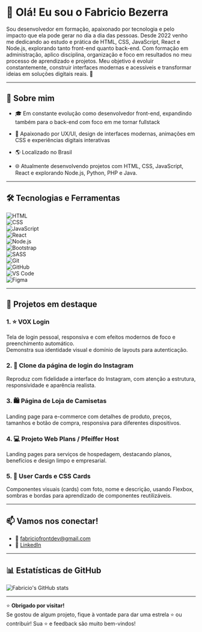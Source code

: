 
# 👋 Olá! Eu sou o Fabricio Bezerra

Sou desenvolvedor em formação, apaixonado por tecnologia e pelo impacto que ela pode gerar no dia a dia das pessoas. Desde 2022 venho me dedicando ao estudo e prática de HTML, CSS, JavaScript, React e Node.js, explorando tanto front-end quanto back-end.
Com formação em administração, aplico disciplina, organização e foco em resultados no meu processo de aprendizado e projetos. Meu objetivo é evoluir constantemente, construir interfaces modernas e acessíveis e transformar ideias em soluções digitais reais. 🚀

---

## 🚀 Sobre mim

- 🎓 Em constante evolução como desenvolvedor front-end, expandindo também para o back-end com foco em me tornar fullstack

- 🧠 Apaixonado por UX/UI, design de interfaces modernas, animações em CSS e experiências digitais interativas

- 🌎 Localizado no Brasil

- 🌐 Atualmente desenvolvendo projetos com HTML, CSS, JavaScript, React e explorando Node.js, Python, PHP e Java.

---

## 🛠️ Tecnologias e Ferramentas  

![HTML](https://img.shields.io/badge/-HTML5-E34F26?style=flat&logo=html5&logoColor=white)  
![CSS](https://img.shields.io/badge/-CSS3-1572B6?style=flat&logo=css3&logoColor=white)  
![JavaScript](https://img.shields.io/badge/-JavaScript-F7DF1E?style=flat&logo=javascript&logoColor=black)  
![React](https://img.shields.io/badge/-React-61DAFB?style=flat&logo=react&logoColor=black)  
![Node.js](https://img.shields.io/badge/-Node.js-339933?style=flat&logo=node.js&logoColor=white)  
![Bootstrap](https://img.shields.io/badge/-Bootstrap-7952B3?style=flat&logo=bootstrap&logoColor=white)  
![SASS](https://img.shields.io/badge/-SASS-CC6699?style=flat&logo=sass&logoColor=white)  
![Git](https://img.shields.io/badge/-Git-F05032?style=flat&logo=git&logoColor=white)  
![GitHub](https://img.shields.io/badge/-GitHub-181717?style=flat&logo=github&logoColor=white)  
![VS Code](https://img.shields.io/badge/-VS%20Code-007ACC?style=flat&logo=visual-studio-code&logoColor=white)  
![Figma](https://img.shields.io/badge/-Figma-000000?style=flat&logo=figma)  

---

## 💼 Projetos em destaque

### 1. ⭐ VOX Login  
Tela de login pessoal, responsiva e com efeitos modernos de foco e preenchimento automático.  
Demonstra sua identidade visual e domínio de layouts para autenticação.

### 2. 📸 Clone da página de login do Instagram  
Reproduz com fidelidade a interface do Instagram, com atenção a estrutura, responsividade e aparência realista.

### 3. 🛍️ Página de Loja de Camisetas  
Landing page para e-commerce com detalhes de produto, preços, tamanhos e botão de compra, responsiva para diferentes dispositivos.

### 4. 💻 Projeto Web Plans / Pfeiffer Host  
Landing pages para serviços de hospedagem, destacando planos, benefícios e design limpo e empresarial.

### 5. 🧩 User Cards e CSS Cards  
Componentes visuais (cards) com foto, nome e descrição, usando Flexbox, sombras e bordas para aprendizado de componentes reutilizáveis.

---


## 📫 Vamos nos conectar!

- 📧 [fabriciofrontdev@gmail.com](mailto:fabriciofrontdev@gmail.com)
- 💼 [LinkedIn](https://www.linkedin.com/in/fabriciobzrr)

---

## 📊 Estatísticas de GitHub

![Fabricio's GitHub stats](https://github-readme-stats.vercel.app/api?username=fabriciobzrr&show_icons=true&theme=tokyonight)

---

⭐ **Obrigado por visitar!**  
Se gostou de algum projeto, fique à vontade para dar uma estrela ⭐ ou contribuir! Sua ⭐ e feedback são muito bem-vindos!

